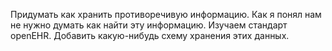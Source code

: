 Придумать как хранить противоречивую информацию.
Как я понял нам не нужно думать как найти эту информацию.
Изучаем стандарт openEHR.
Добавить какую-нибудь схему хранения этих данных.
